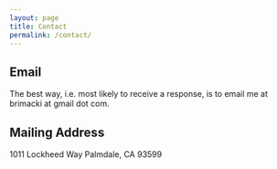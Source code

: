 ```yaml
---
layout: page
title: Contact
permalink: /contact/
---
```


<h2>Email</h2>
The best way, i.e. most likely to receive a response, is to email me at brimacki at gmail dot com.

<h2>Mailing Address</h2>
1011 Lockheed Way
Palmdale, CA 93599
